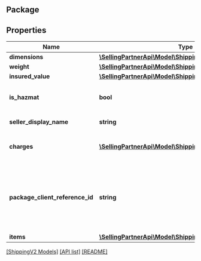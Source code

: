 ## Package

## Properties

Name | Type | Description | Notes
------------ | ------------- | ------------- | -------------
**dimensions** | [**\SellingPartnerApi\Model\ShippingV2\Dimensions**](Dimensions.md) |  |
**weight** | [**\SellingPartnerApi\Model\ShippingV2\Weight**](Weight.md) |  |
**insured_value** | [**\SellingPartnerApi\Model\ShippingV2\Currency**](Currency.md) |  |
**is_hazmat** | **bool** | When true, the package contains hazardous materials. Defaults to false. | [optional]
**seller_display_name** | **string** | The seller name displayed on the label. | [optional]
**charges** | [**\SellingPartnerApi\Model\ShippingV2\ChargeComponent[]**](ChargeComponent.md) | A list of charges based on the shipping service charges applied on a package. | [optional]
**package_client_reference_id** | **string** | A client provided unique identifier for a package being shipped. This value should be saved by the client to pass as a parameter to the getShipmentDocuments operation. |
**items** | [**\SellingPartnerApi\Model\ShippingV2\Item[]**](Item.md) | A list of items. |

[[ShippingV2 Models]](../) [[API list]](../../Api) [[README]](../../../README.md)
